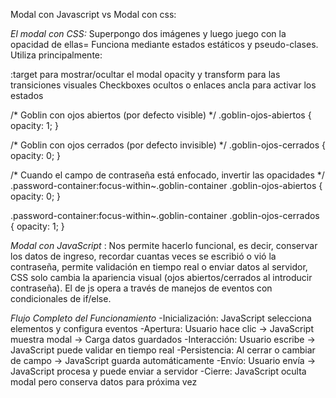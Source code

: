 Modal con Javascript vs Modal con css:

*El modal con CSS:* 
Superpongo dos imágenes y luego juego con la opacidad de ellas=
Funciona mediante estados estáticos y pseudo-clases. 
Utiliza principalmente:

:target para mostrar/ocultar el modal
opacity y transform para las transiciones visuales
Checkboxes ocultos o enlaces ancla para activar los estados

/* Goblin con ojos abiertos (por defecto visible) */
.goblin-ojos-abiertos {
  opacity: 1;
}

/* Goblin con ojos cerrados (por defecto invisible) */
.goblin-ojos-cerrados {
  opacity: 0;
}

/* Cuando el campo de contraseña está enfocado, invertir las opacidades */
.password-container:focus-within~.goblin-container .goblin-ojos-abiertos {
  opacity: 0;
}

.password-container:focus-within~.goblin-container .goblin-ojos-cerrados {
  opacity: 1;
}


*Modal con JavaScript* : 
Nos permite hacerlo funcional, es decir, conservar los datos de ingreso, recordar cuantas veces se escribió o vió la contraseña, permite validación en tiempo real o enviar datos al servidor, 
CSS solo cambia la apariencia visual (ojos abiertos/cerrados al introducir contraseña). El de js opera a través de manejos de eventos con condicionales de if/else.

_Flujo Completo del Funcionamiento_
-Inicialización: JavaScript selecciona elementos y configura eventos
-Apertura: Usuario hace clic → JavaScript muestra modal → Carga datos guardados
-Interacción: Usuario escribe → JavaScript puede validar en tiempo real
-Persistencia: Al cerrar o cambiar de campo → JavaScript guarda automáticamente
-Envío: Usuario envía → JavaScript procesa y puede enviar a servidor
-Cierre: JavaScript oculta modal pero conserva datos para próxima vez

